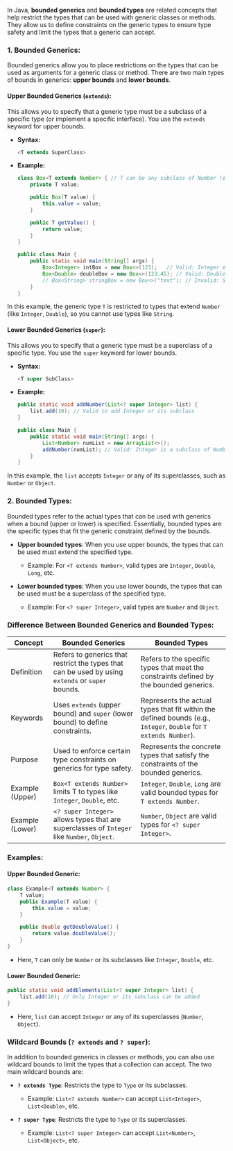 In Java, **bounded generics** and **bounded types** are related concepts that help restrict the types that can be used with generic classes or methods. They allow us to define constraints on the generic types to ensure type safety and limit the types that a generic can accept.

### 1. **Bounded Generics**:
Bounded generics allow you to place restrictions on the types that can be used as arguments for a generic class or method. There are two main types of bounds in generics: **upper bounds** and **lower bounds**.

#### **Upper Bounded Generics (`extends`)**:
This allows you to specify that a generic type must be a subclass of a specific type (or implement a specific interface). You use the `extends` keyword for upper bounds.

- **Syntax:**
  ```java
  <T extends SuperClass>
  ```

- **Example:**
  ```java
  class Box<T extends Number> { // T can be any subclass of Number (e.g., Integer, Double)
      private T value;

      public Box(T value) {
          this.value = value;
      }

      public T getValue() {
          return value;
      }
  }

  public class Main {
      public static void main(String[] args) {
          Box<Integer> intBox = new Box<>(123);   // Valid: Integer extends Number
          Box<Double> doubleBox = new Box<>(123.45); // Valid: Double extends Number
          // Box<String> stringBox = new Box<>("text"); // Invalid: String does not extend Number
      }
  }
  ```

In this example, the generic type `T` is restricted to types that extend `Number` (like `Integer`, `Double`), so you cannot use types like `String`.

#### **Lower Bounded Generics (`super`)**:
This allows you to specify that a generic type must be a superclass of a specific type. You use the `super` keyword for lower bounds.

- **Syntax:**
  ```java
  <T super SubClass>
  ```

- **Example:**
  ```java
  public static void addNumber(List<? super Integer> list) {
      list.add(10); // Valid to add Integer or its subclass
  }

  public class Main {
      public static void main(String[] args) {
          List<Number> numList = new ArrayList<>();
          addNumber(numList); // Valid: Integer is a subclass of Number
      }
  }
  ```

In this example, the `list` accepts `Integer` or any of its superclasses, such as `Number` or `Object`.

### 2. **Bounded Types**:
Bounded types refer to the actual types that can be used with generics when a bound (upper or lower) is specified. Essentially, bounded types are the specific types that fit the generic constraint defined by the bounds.

- **Upper bounded types**: When you use upper bounds, the types that can be used must extend the specified type.
  - Example: For `<T extends Number>`, valid types are `Integer`, `Double`, `Long`, etc.
  
- **Lower bounded types**: When you use lower bounds, the types that can be used must be a superclass of the specified type.
  - Example: For `<? super Integer>`, valid types are `Number` and `Object`.

### **Difference Between Bounded Generics and Bounded Types**:

| Concept            | Bounded Generics                                   | Bounded Types                                      |
|--------------------|---------------------------------------------------|---------------------------------------------------|
| Definition         | Refers to generics that restrict the types that can be used by using `extends` or `super` bounds. | Refers to the specific types that meet the constraints defined by the bounded generics. |
| Keywords           | Uses `extends` (upper bound) and `super` (lower bound) to define constraints. | Represents the actual types that fit within the defined bounds (e.g., `Integer`, `Double` for `T extends Number`). |
| Purpose            | Used to enforce certain type constraints on generics for type safety. | Represents the concrete types that satisfy the constraints of the bounded generics. |
| Example (Upper)    | `Box<T extends Number>` limits T to types like `Integer`, `Double`, etc. | `Integer`, `Double`, `Long` are valid bounded types for `T extends Number`. |
| Example (Lower)    | `<? super Integer>` allows types that are superclasses of `Integer` like `Number`, `Object`. | `Number`, `Object` are valid types for `<? super Integer>`. |

### **Examples:**
#### Upper Bounded Generic:
```java
class Example<T extends Number> { 
    T value;
    public Example(T value) {
        this.value = value;
    }

    public double getDoubleValue() {
        return value.doubleValue();
    }
}
```
- Here, `T` can only be `Number` or its subclasses like `Integer`, `Double`, etc.

#### Lower Bounded Generic:
```java
public static void addElements(List<? super Integer> list) {
    list.add(10); // Only Integer or its subclass can be added
}
```
- Here, `list` can accept `Integer` or any of its superclasses (`Number`, `Object`).

### **Wildcard Bounds (`? extends` and `? super`)**:
In addition to bounded generics in classes or methods, you can also use wildcard bounds to limit the types that a collection can accept. The two main wildcard bounds are:

- **`? extends Type`**: Restricts the type to `Type` or its subclasses.
  - Example: `List<? extends Number>` can accept `List<Integer>`, `List<Double>`, etc.
  
- **`? super Type`**: Restricts the type to `Type` or its superclasses.
  - Example: `List<? super Integer>` can accept `List<Number>`, `List<Object>`, etc.

